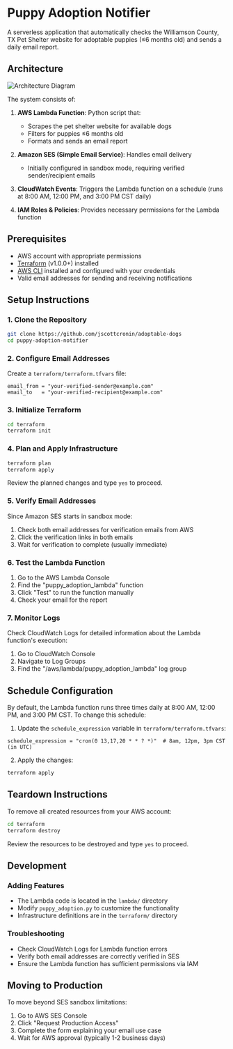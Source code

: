 # Puppy Adoption Notifier

A serverless application that automatically checks the Williamson County, TX Pet Shelter website for adoptable puppies (≤6 months old) and sends a daily email report.

## Architecture

![Architecture Diagram](https://mermaid.ink/img/pako:eNp1kMFqwzAMhl_F6JRB87ZdlkIhkJ3SQ3fouWgtL2bxHGM7hZC8-5wmW0sHPQj9-j59kmauHUeW8o6-NHTD5B1aNBlz54xFRXjFYLXXdMPQLRhO9x3eXU9PZ47DI33MXJtx7BzKYFqE3uJqVugH6QmbMm_KRZNZ3NaIxrbPNGJ7K6zRG-GVPiLSXfQOXZBNrpwTTrHOaTRUuq4o1ijvs-R8VKw6QUeLIXNl6BBzOFrRkhUBQ0A_-jXfKxKS4MjgJVfgFJ1bxpBKRePsrLvuBaWvgq_4hXdp5GyyNx9R2jMtR1ZaVe34L6VY6VWrqlOxP-yPh-lYsdL81FodVFEU1b4u1j_HVoBm?type=png)

The system consists of:

1. **AWS Lambda Function**: Python script that:
   - Scrapes the pet shelter website for available dogs
   - Filters for puppies ≤6 months old
   - Formats and sends an email report

2. **Amazon SES (Simple Email Service)**: Handles email delivery
   - Initially configured in sandbox mode, requiring verified sender/recipient emails

3. **CloudWatch Events**: Triggers the Lambda function on a schedule (runs at 8:00 AM, 12:00 PM, and 3:00 PM CST daily)

4. **IAM Roles & Policies**: Provides necessary permissions for the Lambda function

## Prerequisites

- AWS account with appropriate permissions
- [Terraform](https://www.terraform.io/downloads.html) (v1.0.0+) installed
- [AWS CLI](https://aws.amazon.com/cli/) installed and configured with your credentials
- Valid email addresses for sending and receiving notifications

## Setup Instructions

### 1. Clone the Repository

```bash
git clone https://github.com/jscottcronin/adoptable-dogs
cd puppy-adoption-notifier
```

### 2. Configure Email Addresses

Create a `terraform/terraform.tfvars` file:

```hcl
email_from = "your-verified-sender@example.com"
email_to   = "your-verified-recipient@example.com"
```

### 3. Initialize Terraform

```bash
cd terraform
terraform init
```

### 4. Plan and Apply Infrastructure

```bash
terraform plan
terraform apply
```

Review the planned changes and type `yes` to proceed.

### 5. Verify Email Addresses

Since Amazon SES starts in sandbox mode:
1. Check both email addresses for verification emails from AWS
2. Click the verification links in both emails
3. Wait for verification to complete (usually immediate)

### 6. Test the Lambda Function

1. Go to the AWS Lambda Console
2. Find the "puppy_adoption_lambda" function
3. Click "Test" to run the function manually
4. Check your email for the report

### 7. Monitor Logs

Check CloudWatch Logs for detailed information about the Lambda function's execution:
1. Go to CloudWatch Console
2. Navigate to Log Groups
3. Find the "/aws/lambda/puppy_adoption_lambda" log group

## Schedule Configuration

By default, the Lambda function runs three times daily at 8:00 AM, 12:00 PM, and 3:00 PM CST. To change this schedule:

1. Update the `schedule_expression` variable in `terraform/terraform.tfvars`:
```hcl
schedule_expression = "cron(0 13,17,20 * * ? *)"  # 8am, 12pm, 3pm CST (in UTC)
```

2. Apply the changes:
```bash
terraform apply
```

## Teardown Instructions

To remove all created resources from your AWS account:

```bash
cd terraform
terraform destroy
```

Review the resources to be destroyed and type `yes` to proceed.

## Development

### Adding Features
- The Lambda code is located in the `lambda/` directory
- Modify `puppy_adoption.py` to customize the functionality
- Infrastructure definitions are in the `terraform/` directory

### Troubleshooting
- Check CloudWatch Logs for Lambda function errors
- Verify both email addresses are correctly verified in SES
- Ensure the Lambda function has sufficient permissions via IAM

## Moving to Production

To move beyond SES sandbox limitations:
1. Go to AWS SES Console
2. Click "Request Production Access"
3. Complete the form explaining your email use case
4. Wait for AWS approval (typically 1-2 business days)


